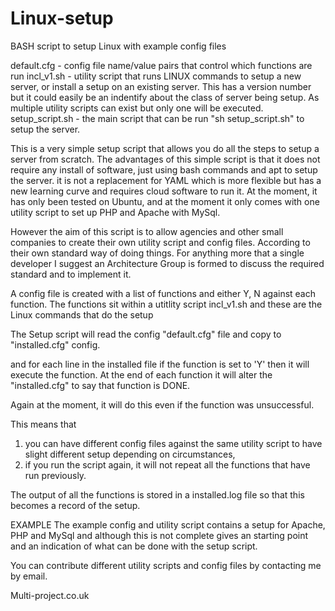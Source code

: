 # Linux-setup
BASH script to setup Linux with example config files

default.cfg - config file name/value pairs that control which functions are run
incl_v1.sh - utility script that runs LINUX commands to setup a new server, or install a setup on an existing server.  This has a version number but it could easily be an indentify about the class of server being setup.  As multiple utility scripts can exist but only one will be executed.
setup_script.sh - the main script that can be run "sh setup_script.sh" to setup the server.

This is a very simple setup script that allows you do all the steps to setup a server from scratch.  The advantages of this simple script is that it does not require any install of software, just using bash commands and apt to setup the server.  it is not a replacement for YAML which is more flexible but has a new learning curve and requires cloud software to run it.
At the moment, it has only been tested on Ubuntu, and at the moment it only comes with one utility script to set up PHP and Apache with MySql.

However the aim of this script is to allow agencies and other small companies to create their own utility script and config files.  According to their own standard way of doing things.  For anything more that a single developer I suggest an Architecture Group is formed to discuss the required standard and to implement it.

A config file is created with a list of functions and either Y, N against each function.
The functions sit within a utitlity script incl_v1.sh and these are the Linux commands that do the setup

The Setup script will read the config "default.cfg" file and copy to "installed.cfg" config.

and for each line in the installed file if the function is set to 'Y' then it will execute the function.
At the end of each function it will alter the "installed.cfg" to say that function is DONE.

Again at the moment, it will do this even if the function was unsuccessful.

This means that 
1) you can have different config files against the same utility script to have slight different setup depending on circumstances,
2) if you run the script again, it will not repeat all the functions that have run previously.

The output of all the functions is stored in a installed.log file so that this becomes a record of the setup.


EXAMPLE
The example config and utility script contains a setup for Apache, PHP and MySql and although this is not complete gives an starting point and an indication of what can be done with the setup script.

You can contribute different utility scripts and config files by contacting me by email.

Multi-project.co.uk 
